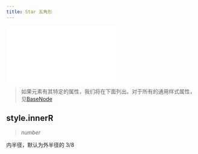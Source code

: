 ```yaml
---
title: Star 五角形
---
```


<embed src="@/common/api/elements/nodes/star.md"></embed>

> 如果元素有其特定的属性，我们将在下面列出。对于所有的通用样式属性，见[BaseNode](./BaseNode.zh.md)

## style.innerR

> _number_

内半径，默认为外半径的 3/8
